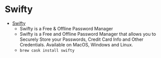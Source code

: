 # Swifty
- [Swifty](https://getswifty.pro/)
  -  Swifty is a Free & Offline Password Manager
  - Swifty is a Free and Offline Password Manager that allows you to Securely Store your Passwords, Credit Card Info and Other Credentials. Available on MacOS, Windows and Linux.
  - `brew cask install swifty`
